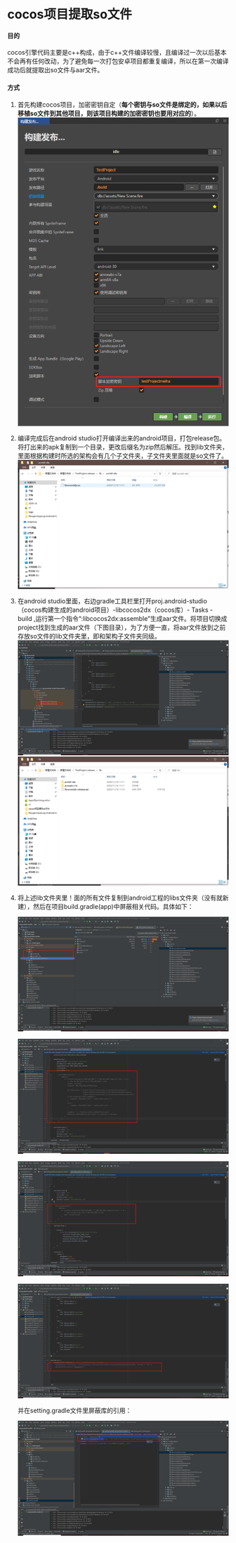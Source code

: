 # **cocos项目提取so文件**



#### 目的

​		cocos引擎代码主要是c++构成，由于c++文件编译较慢，且编译过一次以后基本不会再有任何改动，为了避免每一次打包安卓项目都重复编译，所以在第一次编译成功后就提取出so文件与aar文件。

#### 方式

  1. 首先构建cocos项目，加密密钥自定（**每个密钥与so文件是绑定的，如果以后移植so文件到其他项目，则该项目构建的加密密钥也要用对应的**）。
     ![](.\img\1.jpg)

  2. 编译完成后在android studio打开编译出来的android项目，打包release包。将打出来的apk复制到一个目录，更改后缀名为zip然后解压。找到lib文件夹，里面根据构建时所选的架构会有几个子文件夹，子文件夹里面就是so文件了。
     ![](.\img\2.jpg)

  3. 在android studio里面，右边gradle工具栏里打开proj.android-studio（cocos构建生成的android项目）-libcocos2dx（cocos库）- Tasks - build ,运行第一个指令“:libcocos2dx:assemble”生成aar文件。将项目切换成project找到生成的aar文件（下图目录），为了方便一直，将aar文件放到之前存放so文件的lib文件夹里，即和架构子文件夹同级。
     ![](.\img\6.jpg)
     ![](.\img\7.jpg)

  4. 将上述lib文件夹里！面的所有文件复制到android工程的libs文件夹（没有就新建），然后在项目build.gradle(app)中屏蔽相关代码。具体如下：

     ![](.\img\8.jpg)

     ![](.\img\3.jpg)

     ![](.\img\4.jpg)

     ![](.\img\5.jpg)

     并在setting.gradle文件里屏蔽库的引用：

     ![](.\img\9.jpg)
